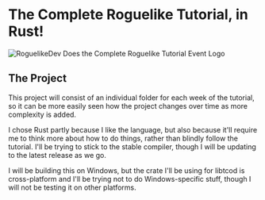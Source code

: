 # The Complete Roguelike Tutorial, in Rust!

![RoguelikeDev Does the Complete Roguelike Tutorial Event Logo](https://i.imgur.com/ksc9EW3.png)

## The Project

This project will consist of an individual folder for each week of the tutorial, so it can be more easily seen how the project changes over time as more complexity is added.

I chose Rust partly because I like the language, but also because it'll require me to think more about how to do things, rather than blindly follow the tutorial. I'll be trying to stick to the stable compiler, though I will be updating to the latest release as we go.

I will be building this on Windows, but the crate I'll be using for libtcod is cross-platform and I'll be trying not to do Windows-specific stuff, though I will not be testing it on other platforms.